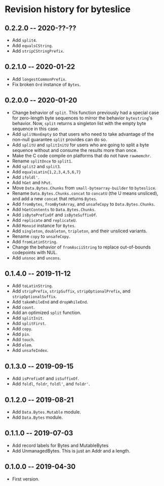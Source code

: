 # Revision history for byteslice

## 0.2.2.0 -- 2020-??-??

* Add `split4`.
* Add `equalsCString`.
* Add `stripCStringPrefix`.

## 0.2.1.0 -- 2020-01-22

* Add `longestCommonPrefix`.
* Fix broken `Ord` instance of `Bytes`.

## 0.2.0.0 -- 2020-01-20

* Change behavior of `split`. This function previously had a special case
  for zero-length byte sequences to mirror the behavior `bytestring`'s
  behavior. Now, `split` returns a singleton list with the empty byte
  sequence in this case.
* Add `splitNonEmpty` so that users who need to take advantage of the
  non-null guarantee `split` provides can do so.
* Add `splitU` and `splitInitU` for users who are going to split a
  byte sequence without and consume the results more than once.
* Make the C code compile on platforms that do not have `rawmemchr`.
* Rename `splitOnce` to `split1`.
* Add `split2` and `split3`.
* Add `equalsLatin{1,2,3,4,5,6,7}`
* Add `ifoldl'`.
* Add `hGet` and `hPut`.
* Move `Data.Bytes.Chunks` from `small-bytearray-builder` to `byteslice`.
* Rename `Data.Bytes.Chunks.concat` to `concatU` (the U means unsliced),
  and add a new `concat` that returns `Bytes`.
* Add `fromBytes`, `fromByteArray`, and `unsafeCopy` to `Data.Bytes.Chunks`.
* Add `hGetContents` to `Data.Bytes.Chunks`.
* Add `isBytePrefixOf` and `isByteSuffixOf`.
* Add `replicate` and `replicateU`.
* Add `Monoid` instance for `Bytes`.
* Add `singleton`, `doubleton`, `tripleton`, and their unsliced variants.
* Rename `copy` to `unsafeCopy`.
* Add `fromLatinString`.
* Change the behavior of `fromAsciiString` to replace out-of-bounds codepoints
  with NUL.
* Add `unsnoc` and `uncons`.

## 0.1.4.0 -- 2019-11-12

* Add `toLatinString`.
* Add `stripPrefix`, `stripSuffix`, `stripOptionalPrefix`, and
  `stripOptionalSuffix`.
* Add `takeWhileEnd` and `dropWhileEnd`.
* Add `count`.
* Add an optimized `split` function.
* Add `splitInit`.
* Add `splitFirst`.
* Add `copy`.
* Add `pin`.
* Add `touch`.
* Add `elem`.
* Add `unsafeIndex`.

## 0.1.3.0 -- 2019-09-15

* Add `isPrefixOf` and `isSuffixOf`.
* Add `foldl`, `foldr`, `foldl'`, and `foldr'`.

## 0.1.2.0 -- 2019-08-21

* Add `Data.Bytes.Mutable` module.
* Add `Data.Bytes` module.

## 0.1.1.0 -- 2019-07-03

* Add record labels for Bytes and MutableBytes
* Add UnmanagedBytes. This is just an Addr and a length.

## 0.1.0.0 -- 2019-04-30

* First version.
